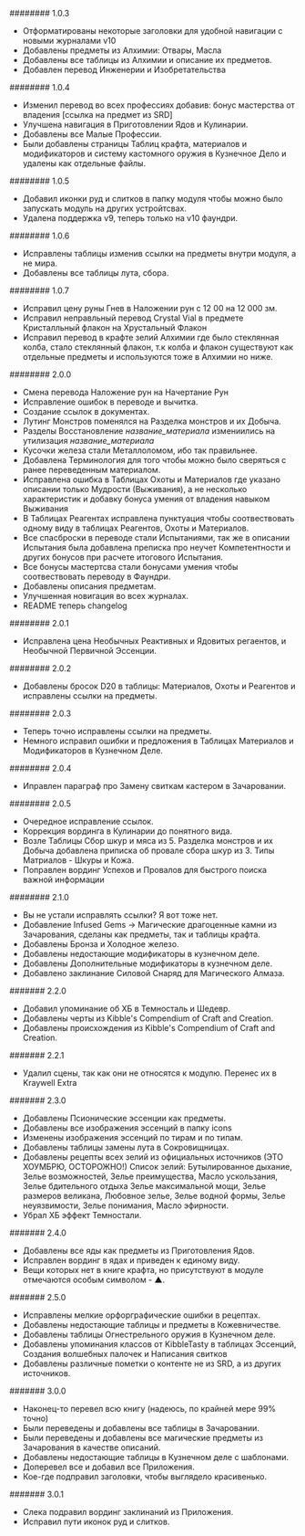 ######## 1.0.3
* Отформатированы некоторые заголовки для удобной навигации с новыми журналами v10
* Добавлены предметы из Алхимии: Отвары, Масла
* Добавлены все таблицы из Алхимии и описание их предметов.
* Добавлен перевод Инженерии и Изобретательства

######## 1.0.4
* Изменил перевод во всех профессиях добавив: бонус мастерства от владения [ссылка на предмет из SRD]
* Улучшена навигация в Приготовлении Ядов и Кулинарии.
* Добавлены все Малые Профессии.
* Были добавлены страницы Таблиц крафта, материалов и модификаторов и систему кастомного оружия в Кузнечное Дело
и удалены как отдельные файлы.

######## 1.0.5
* Добавил иконки руд и слитков в папку модуля чтобы можно было запускать модуль на других устройтсвах.
* Удалена поддержка v9, теперь только на v10 фаундри.

######## 1.0.6
* Исправлены таблицы изменив ссылки на предметы внутри модуля, а не мира.
* Добавлены все таблицы лута, сбора.

######## 1.0.7
* Исправил цену руны Гнев в Наложении рун с 12 00 на 12 000 зм.
* Исправил неправльный перевод Crystal Vial в предмете Кристалльный флакон на Хрустальный Флакон
* Исправил перевод в крафте зелий Алхимии где было стеклянная колба, стало стеклянный флакон, т.к колба и флакон существуют как
  отдельные предметы и используются тоже в Алхимии но ниже.

######## 2.0.0
* Смена перевода Наложение рун на Начертание Рун
* Исправление ошибок в переводе и вычитка.
* Создание ссылок в документах.
* Лутинг Монстров поменялся на Разделка монстров и их Добыча.
* Разделы Восстановление *название_материала* измениились на утилизация *название_материала*
* Кусочки железа стали Металлоломом, ибо так правильнее.
* Добавлена Терминология для того чтобы можно было сверяться с ранее переведенным материалом.
* Исправлена ошибка в Таблицах Охоты и Материалов где указано описании только Мудрости (Выживания), а не несколько характеристик
  и добавку бонуса умения от владения навыком Выживания
* В Таблицах Реагентах исправлена пунктуация чтобы соотвествовать одному виду в таблицах Реагентов, Охоты и Материалов.
* Все спасброски в переводе стали Испытаниями, так же в описании Испытания была добавлена преписка про неучет Компетентности и
  других бонусов при расчете итогового Испытания.
* Все бонусы мастертсва стали бонусами умения чтобы соотвествовать переводу в Фаундри.
* Добавлены описания предметам.
* Улучшенная новигация во всех журналах.
* README теперь changelog

######## 2.0.1
* Исправлена цена Необычных Реактивных и Ядовитых регаентов, и Необычной Первичной Эссенции.

######## 2.0.2
* Добавлены бросок D20 в таблицы: Материалов, Охоты и Реагентов и исправлены ссылки на предметы.

######## 2.0.3
* Теперь точно исправлены ссылки на предметы.
* Немного исправил ошибки и предложения в Таблицах Материалов и Модификаторов в Кузнечном Деле.

######## 2.0.4
* Иправлен параграф про Замену свиткам кастером в Зачаровании.

######## 2.0.5
* Очередное исправление ссылок.
* Коррекция вординга в Кулинарии до понятного вида.
* Возле Таблицы Сбор шкур и мяса из 5. Разделка монстров и их Добыча добавлена приписка об провале сбора шкур
  из 3. Типы Матриалов - Шкуры и Кожа.
* Поправлен вординг Успехов и Провалов для быстрого поиска важной информации

######## 2.1.0
* Вы не устали исправлять ссылки? Я вот тоже нет.
* Добавление Infused Gems -> Магические драгоценные камни из Зачарования, сделаны как предметы, так и таблицы крафта.
* Добавлены Бронза и Холодное железо.
* Добавлены недостающие модификаторы в кузнечном деле.
* Добавлены Дополнительные модификаторы в кузнечном деле.
* Добавлено заклинание Силовой Снаряд для Магического Алмаза.

####### 2.2.0
* Добавил упоминание об ХБ в Темносталь и Шедевр.
* Добавлены черты из Kibble's Compendium of Craft and Creation.
* Добавлены происхождения из Kibble's Compendium of Craft and Creation.

####### 2.2.1
* Удалил сцены, так как они не относятся к модулю. Перенес их в Kraywell Extra

####### 2.3.0
* Добавлены Псионические эссенции как предметы.
* Добавлены все изображения эссенций в папку icons
* Изменены изображения эссенций по тирам и по типам.
* Добавлены таблицы замены лута в Сокровищницах.
* Добавлены рецепты всех зелий из официальных источников (ЭТО ХОУМБРЮ, ОСТОРОЖНО!)
  Список зелий: Бутылированное дыхание, Зелье возможностей, Зелье преимущества, Масло ускользания, Зелье бдительного отдыха
                Зелье максимальной мощи, Зелье размеров великана, Любовное зелье, Зелье водной формы, Зелье неуязвимости,
                Зелье понимания, Масло эфирности.
* Убрал ХБ эффект Темностали.

####### 2.4.0
* Добавлены все яды как предметы из Приготовления Ядов.
* Исправлен вординг в ядах и приведен к единому виду.
* Вещи которых нет в книге крафта, но присутствуют в модуле отмечаются особым символом - ▲.

####### 2.5.0
* Исправлены мелкие орфорграфические ошибки в рецептах. 
* Добавлены недостающие таблицы и предметы в Кожевничестве.
* Добавлены таблицы Огнестрельного оружия в Кузнечном деле.
* Добавлены упоминания классов от KibbleTasty в таблицах Эссенций, Создания волшебных палочек и Написания свитков
* Добавлены различные пометки о контенте не из SRD, а из других источников.

####### 3.0.0
* Наконец-то перевел всю книгу (надеюсь, по крайней мере 99% точно)
* Были переведены и добавлены все таблицы в Зачаровании.
* Были переведены и добавлены все магические предметы из Зачарования в качестве описаний.
* Добавлены недостающие таблицы в Кузнечном деле с шаблонами.
* Доперевел все и добавил все Приложения.
* Кое-где подправил заголовки, чтобы выглядело красивенько.

####### 3.0.1
* Слека подравил вординг заклинаний из Приложения.
* Исправил пути иконок руд и слитков.